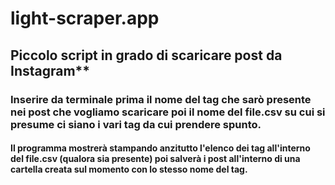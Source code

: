 # light-scraper.app

## Piccolo script in grado di scaricare post da Instagram**

### Inserire da terminale prima il nome del tag che sarò presente nei post che vogliamo scaricare poi il nome del file.csv su cui si presume ci siano i vari tag da cui prendere spunto.
#### Il programma mostrerà stampando anzitutto l'elenco dei tag all'interno del file.csv (qualora sia presente) poi salverà i post all'interno di una cartella creata sul momento con lo stesso nome del tag.
